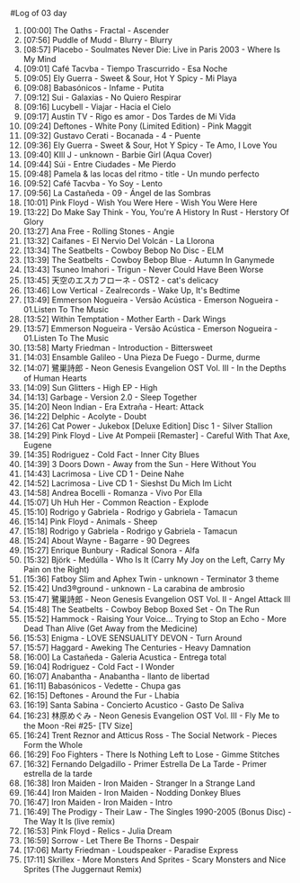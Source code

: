 #Log of 03 day

1. [00:00] The Oaths - Fractal - Ascender
1. [07:56] Puddle of Mudd - Blurry - Blurry
1. [08:57] Placebo - Soulmates Never Die: Live in Paris 2003 - Where Is My Mind
1. [09:01] Café Tacvba - Tiempo Trascurrido - Esa Noche
1. [09:05] Ely Guerra - Sweet & Sour, Hot Y Spicy - Mi Playa
1. [09:08] Babasónicos - Infame - Putita
1. [09:12] Sui - Galaxias - No Quiero Respirar
1. [09:16] Lucybell - Viajar - Hacia el Cielo
1. [09:17] Austin TV - Rigo es amor - Dos Tardes de Mi Vida
1. [09:24] Deftones - White Pony (Limited Edition) - Pink Maggit
1. [09:32] Gustavo Cerati - Bocanada - 4 - Puente
1. [09:36] Ely Guerra - Sweet & Sour, Hot Y Spicy - Te Amo, I Love You
1. [09:40] KIll J - unknown - Barbie Girl (Aqua Cover)
1. [09:44] Súi - Entre Ciudades - Me Pierdo
1. [09:48] Pamela & las locas del ritmo - title - Un mundo perfecto
1. [09:52] Café Tacvba - Yo Soy - Lento
1. [09:56] La Castañeda - 09 - Ángel de las Sombras
1. [10:01] Pink Floyd - Wish You Were Here - Wish You Were Here
1. [13:22] Do Make Say Think - You, You're A History In Rust - Herstory Of Glory
1. [13:27] Ana Free - Rolling Stones - Angie
1. [13:32] Caifanes - El Nervio Del Volcán - La Llorona
1. [13:34] The Seatbelts - Cowboy Bebop No Disc - ELM
1. [13:39] The Seatbelts - Cowboy Bebop Blue - Autumn In Ganymede
1. [13:43] Tsuneo Imahori - Trigun - Never Could Have Been Worse
1. [13:45] 天空のエスカフローネ - OST2 - cat's delicacy
1. [13:46] Low Vertical - Zealrecords - Wake Up, It's Bedtime
1. [13:49] Emmerson Nogueira - Versão Acústica - Emerson Nogueira - 01.Listen To The Music
1. [13:52] Within Temptation - Mother Earth - Dark Wings
1. [13:57] Emmerson Nogueira - Versão Acústica - Emerson Nogueira - 01.Listen To The Music
1. [13:58] Marty Friedman - Introduction - Bittersweet
1. [14:03] Ensamble Galileo - Una Pieza De Fuego - Durme, durme
1. [14:07] 鷺巣詩郎 - Neon Genesis Evangelion OST Vol. III - In the Depths of Human Hearts
1. [14:09] Sun Glitters - High EP - High
1. [14:13] Garbage - Version 2.0 - Sleep Together
1. [14:20] Neon Indian - Era Extraña - Heart: Attack
1. [14:22] Delphic - Acolyte - Doubt
1. [14:26] Cat Power - Jukebox [Deluxe Edition] Disc 1 - Silver Stallion
1. [14:29] Pink Floyd - Live At Pompeii [Remaster] - Careful With That Axe, Eugene
1. [14:35] Rodriguez - Cold Fact - Inner City Blues
1. [14:39] 3 Doors Down - Away from the Sun - Here Without You
1. [14:43] Lacrimosa - Live CD 1 - Deine Nahe
1. [14:52] Lacrimosa - Live CD 1 - Sieshst Du Mich Im Licht
1. [14:58] Andrea Bocelli - Romanza - Vivo Por Ella
1. [15:07] Uh Huh Her - Common Reaction - Explode
1. [15:10] Rodrigo y Gabriela - Rodrigo y Gabriela - Tamacun
1. [15:14] Pink Floyd - Animals - Sheep
1. [15:18] Rodrigo y Gabriela - Rodrigo y Gabriela - Tamacun
1. [15:24] About Wayne - Bagarre - 90 Degrees
1. [15:27] Enrique Bunbury - Radical Sonora - Alfa
1. [15:32] Björk - Medúlla - Who Is It (Carry My Joy on the Left, Carry My Pain on the Right)
1. [15:36] Fatboy Slim and Aphex Twin - unknown - Terminator 3 theme
1. [15:42] Und3®ground - unknown - La carabina de ambrosio
1. [15:47] 鷺巣詩郎 - Neon Genesis Evangelion OST Vol. II - Angel Attack III
1. [15:48] The Seatbelts - Cowboy Bebop Boxed Set - On The Run
1. [15:52] Hammock - Raising Your Voice... Trying to Stop an Echo - More Dead Than Alive (Get Away from the Medicine)
1. [15:53] Enigma - LOVE SENSUALITY DEVON - Turn Around
1. [15:57] Haggard - Aweking The Centuries - Heavy Damnation
1. [16:00] La Castañeda - Galeria Acustica - Entrega total
1. [16:04] Rodriguez - Cold Fact - I Wonder
1. [16:07] Anabantha - Anabantha - llanto de libertad
1. [16:11] Babasónicos - Vedette - Chupa gas
1. [16:15] Deftones - Around the Fur - Lhabia
1. [16:19] Santa Sabina - Concierto Acustico - Gasto De Saliva
1. [16:23] 林原めぐみ - Neon Genesis Evangelion OST Vol. III - Fly Me to the Moon -Rei #25- [TV Size]
1. [16:24] Trent Reznor and Atticus Ross - The Social Network - Pieces Form the Whole
1. [16:29] Foo Fighters - There Is Nothing Left to Lose - Gimme Stitches
1. [16:32] Fernando Delgadillo - Primer Estrella De La Tarde - Primer estrella de la tarde
1. [16:38] Iron Maiden - Iron Maiden - Stranger In a Strange Land
1. [16:44] Iron Maiden - Iron Maiden - Nodding Donkey Blues
1. [16:47] Iron Maiden - Iron Maiden - Intro
1. [16:49] The Prodigy - Their Law - The Singles 1990-2005 (Bonus Disc) - The Way It Is (live remix)
1. [16:53] Pink Floyd - Relics - Julia Dream
1. [16:59] Sorrow - Let There Be Thorns - Despair
1. [17:06] Marty Friedman - Loudspeaker - Paradise Express
1. [17:11] Skrillex - More Monsters And Sprites - Scary Monsters and Nice Sprites (The Juggernaut Remix)
